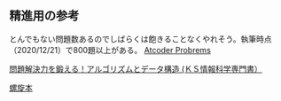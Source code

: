 ## 精進用の参考
とんでもない問題数あるのでしばらくは飽きることなくやれそう。執筆時点（2020/12/21）で800題以上がある。
[Atcoder Probrems](https://kenkoooo.com/atcoder#/table/)

[問題解決力を鍛える！アルゴリズムとデータ構造 (ＫＳ情報科学専門書）](https://www.amazon.co.jp/%E5%95%8F%E9%A1%8C%E8%A7%A3%E6%B1%BA%E5%8A%9B%E3%82%92%E9%8D%9B%E3%81%88%E3%82%8B%EF%BC%81%E3%82%A2%E3%83%AB%E3%82%B4%E3%83%AA%E3%82%BA%E3%83%A0%E3%81%A8%E3%83%87%E3%83%BC%E3%82%BF%E6%A7%8B%E9%80%A0-%EF%BC%AB%EF%BC%B3%E6%83%85%E5%A0%B1%E7%A7%91%E5%AD%A6%E5%B0%82%E9%96%80%E6%9B%B8-%E5%A4%A7%E6%A7%BB%E5%85%BC%E8%B3%87-ebook/dp/B08PV83L3N/?_encoding=UTF8&pd_rd_w=hyqlB&pf_rd_p=af8e41f1-fa90-4d81-95be-cde212367a7b&pf_rd_r=D4ZTN6HG1G6R0RVP5FTZ&pd_rd_r=26bf72e5-9306-487c-bb81-18b2b7ecd62f&pd_rd_wg=J9EEK&ref_=pd_gw_wsixn_v2)

[螺旋本](https://www.amazon.co.jp/%E3%83%97%E3%83%AD%E3%82%B0%E3%83%A9%E3%83%9F%E3%83%B3%E3%82%B0%E3%82%B3%E3%83%B3%E3%83%86%E3%82%B9%E3%83%88%E6%94%BB%E7%95%A5%E3%81%AE%E3%81%9F%E3%82%81%E3%81%AE%E3%82%A2%E3%83%AB%E3%82%B4%E3%83%AA%E3%82%BA%E3%83%A0%E3%81%A8%E3%83%87%E3%83%BC%E3%82%BF%E6%A7%8B%E9%80%A0-%E6%B8%A1%E9%83%A8-%E6%9C%89%E9%9A%86-ebook/dp/B00U5MVXZO/ref=sr_1_2?__mk_ja_JP=%E3%82%AB%E3%82%BF%E3%82%AB%E3%83%8A&crid=17J0TOGH1EX8N&dchild=1&keywords=%E7%AB%B6%E6%8A%80%E3%83%97%E3%83%AD%E3%82%B0%E3%83%A9%E3%83%9F%E3%83%B3%E3%82%B0&qid=1608531526&s=digital-text&sprefix=%E7%AB%B6%E6%8A%80%2Cdigital-text%2C235&sr=1-2)